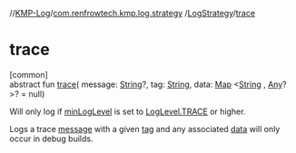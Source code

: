 //[KMP-Log](../../../index.md)/[com.renfrowtech.kmp.log.strategy](../index.md)
/[LogStrategy](index.md)/[trace](trace.md)

# trace

[common]\
abstract fun [trace](trace.md)(
message: [String](https://kotlinlang.org/api/latest/jvm/stdlib/kotlin/-string/index.html)?,
tag: [String](https://kotlinlang.org/api/latest/jvm/stdlib/kotlin/-string/index.html),
data: [Map](https://kotlinlang.org/api/latest/jvm/stdlib/kotlin.collections/-map/index.html)
&lt;[String](https://kotlinlang.org/api/latest/jvm/stdlib/kotlin/-string/index.html)
, [Any](https://kotlinlang.org/api/latest/jvm/stdlib/kotlin/-any/index.html)?&gt;? = null)

Will only log if [minLogLevel](min-log-level.md) is set
to [LogLevel.TRACE](../../com.renfrowtech.kmp.log/-log-level/-t-r-a-c-e/index.md) or higher.

Logs a trace [message](trace.md) with a given [tag](trace.md) and any associated [data](trace.md)
will only occur in debug builds.
